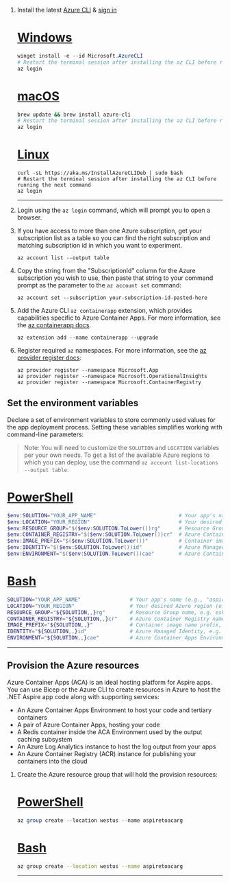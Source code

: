 1. Install the latest [Azure CLI](/cli/azure/install-azure-cli) & [sign in](/cli/azure/authenticate-azure-cli)

    # [Windows](#tab/install-az-windows)

    ```PowerShell
    winget install -e --id Microsoft.AzureCLI
    # Restart the terminal session after installing the az CLI before running the next command
    az login
    ```

    # [macOS](#tab/install-macos-windows)

    ```bash
    brew update && brew install azure-cli
    # Restart the terminal session after installing the az CLI before running the next command
    az login
    ```

    # [Linux](#tab/linux)

    ```shell
    curl -sL https://aka.ms/InstallAzureCLIDeb | sudo bash
    # Restart the terminal session after installing the az CLI before running the next command
    az login
    ```

    ---

1. Login using the `az login` command, which will prompt you to open a browser.

1. If you have access to more than one Azure subscription, get your subscription list as a table so you can find the right subscription and matching subscription id in which you want to experiment.

    ```azurecli
    az account list --output table
    ```

1. Copy the string from the "SubscriptionId" column for the Azure subscription you wish to use, then paste that string to your command prompt as the parameter to the `az account set` command:

    ```azurecli
    az account set --subscription your-subscription-id-pasted-here
    ```

1. Add the Azure CLI `az containerapp` extension, which provides capabilities specific to Azure Container Apps. For more information, see the [az containerapp docs](/cli/azure/containerapp?view=azure-cli-latest).

    ```azurecli
    az extension add --name containerapp --upgrade
    ```

1. Register required `az` namespaces. For more information, see the [az provider register docs](/cli/azure/provider?view=azure-cli-latest#az-provider-register):

    ```azurecli
    az provider register --namespace Microsoft.App
    az provider register --namespace Microsoft.OperationalInsights
    az provider register --namespace Microsoft.ContainerRegistry
    ```

## Set the environment variables

Declare a set of environment variables to store commonly used values for the app deployment process. Setting these variables simplifies working with command-line parameters:

> Note: You will need to customize the `SOLUTION` and `LOCATION` variables per your own needs. To get a list of the available Azure regions to which you can deploy, use the command `az account list-locations --output table`.

# [PowerShell](#tab/powershell)

```powershell
$env:SOLUTION="YOUR_APP_NAME"                           # Your app's name (e.g., "aspiresample42")
$env:LOCATION="YOUR_REGION"                             # Your desired Azure region (e.g., "westus")
$env:RESOURCE_GROUP="$($env:SOLUTION.ToLower())rg"      # Resource Group name, e.g. eshopliterg
$env:CONTAINER_REGISTRY="$($env:SOLUTION.ToLower())cr"  # Azure Container Registry name, e.g. eshoplitecr
$env:IMAGE_PREFIX="$($env:SOLUTION.ToLower())"          # Container image name prefix, e.g. eshoplite
$env:IDENTITY="$($env:SOLUTION.ToLower())id"            # Azure Managed Identity, e.g. eshopliteid
$env:ENVIRONMENT="$($env:SOLUTION.ToLower())cae"        # Azure Container Apps Environment name, e.g. eshoplitecae
```

# [Bash](#tab/bash)

```bash
SOLUTION="YOUR_APP_NAME"                # Your app's name (e.g., "aspiresample42")
LOCATION="YOUR_REGION"                  # Your desired Azure region (e.g., "westus")
RESOURCE_GROUP="${SOLUTION,,}rg"        # Resource Group name, e.g. eshopliterg
CONTAINER_REGISTRY="${SOLUTION,,}cr"    # Azure Container Registry name, e.g. eshoplitecr
IMAGE_PREFIX="${SOLUTION,,}"            # Container image name prefix, e.g. eshoplite
IDENTITY="${SOLUTION,,}id"              # Azure Managed Identity, e.g. eshopliteid
ENVIRONMENT="${SOLUTION,,}cae"          # Azure Container Apps Environment name, e.g. eshoplitecae
```

---

## Provision the Azure resources

Azure Container Apps (ACA) is an ideal hosting platform for Aspire apps. You can use Bicep or the Azure CLI to create resources in Azure to host the .NET Aspire app code along with supporting services:

- An Azure Container Apps Environment to host your code and tertiary containers
- A pair of Azure Container Apps, hosting your code
- A Redis container inside the ACA Environment used by the output caching subsystem
- An Azure Log Analytics instance to host the log output from your apps
- An Azure Container Registry (ACR) instance for publishing your containers into the cloud

1. Create the Azure resource group that will hold the provision resources:

    # [PowerShell](#tab/powershell)

    ```powershell
    az group create --location westus --name aspiretoacarg
    ```

    # [Bash](#tab/bash)

    ```bash
    az group create --location westus --name aspiretoacarg
    ```

    ---
